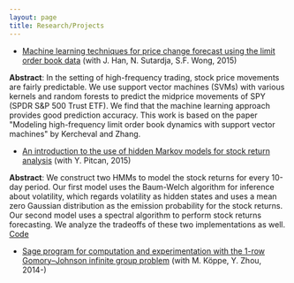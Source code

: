 ```yaml
---
layout: page
title: Research/Projects
---
```


* [Machine learning techniques for price change forecast using the limit order book data]({{site.url}}/assets/machine-learning-price-movements.pdf) (with J. Han, N. Sutardja, S.F. Wong, 2015)

<b>Abstract</b>: In the setting of high-frequency trading, stock price movements are fairly predictable. 
We use support vector machines (SVMs) with various kernels and random forests to predict the midprice movements of SPY (SPDR S&P 500 Trust ETF). 
We find that the machine learning approach provides good prediction accuracy. 
This work is based on the paper "Modeling high-frequency limit order book dynamics with support vector machines" by Kercheval and Zhang.

* [An introduction to the use of hidden Markov models for stock return analysis]({{site.url}}/assets/intro-hmm-stock.pdf) (with Y. Pitcan, 2015)

<b>Abstract</b>: We construct two HMMs to model the stock returns for every 10-day period. 
Our first model uses the Baum-Welch algorithm for inference about volatility, which regards volatility as hidden states and uses a mean zero Gaussian distribution as the emission probability for the stock returns. 
Our second model uses a spectral algorithm to perform stock returns forecasting. 
We analyze the tradeoffs of these two implementations as well. [Code](https://github.com/jcyhong/stat241A)

* <a href = "https://github.com/mkoeppe/infinite-group-relaxation-code">Sage program for computation and experimentation with the 1-row Gomory–Johnson infinite group problem</a> (with M. K&ouml;ppe, Y. Zhou, 2014-)
